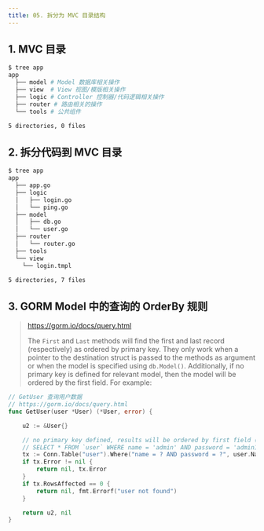 ```yaml
---
title: 05. 拆分为 MVC 目录结构
---
```


## 1. MVC 目录

```bash
$ tree app
app
  ├── model # Model 数据库相关操作
  ├── view  # View 视图/模版相关操作
  ├── logic # Controller 控制器/代码逻辑相关操作
  ├── router # 路由相关的操作
  └── tools # 公共组件

5 directories, 0 files
```

## 2. 拆分代码到 MVC 目录

```bash
$ tree app
app
  ├── app.go
  ├── logic
  │   ├── login.go
  │   └── ping.go
  ├── model
  │   ├── db.go
  │   └── user.go
  ├── router
  │   └── router.go
  ├── tools
  └── view
    └── login.tmpl

5 directories, 7 files
```

## 3. GORM Model 中的查询的 OrderBy 规则

> https://gorm.io/docs/query.html
>
> The `First` and `Last` methods will find the first and last record (respectively) as ordered by primary key. They only work when a pointer to the destination struct is passed to the methods as argument or when the model is specified using `db.Model()`. Additionally, if no primary key is defined for relevant model, then the model will be ordered by the first field. For example:

```go
// GetUser 查询用户数据
// https://gorm.io/docs/query.html
func GetUser(user *User) (*User, error) {

	u2 := &User{}

	// no primary key defined, results will be ordered by first field (i.e., `user.name`)
	// SELECT * FROM `user` WHERE name = 'admin' AND password = 'admin123' ORDER BY `user`.`name` LIMIT 1
	tx := Conn.Table("user").Where("name = ? AND password = ?", user.Name, user.Password).First(u2)
	if tx.Error != nil {
		return nil, tx.Error
	}
	if tx.RowsAffected == 0 {
		return nil, fmt.Errorf("user not found")
	}

	return u2, nil
}
```